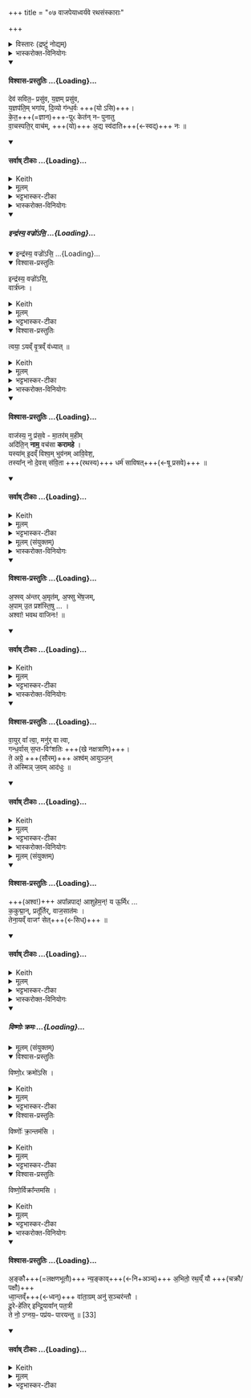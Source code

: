 +++
title = "०७ वाजपेयाध्वर्यवे रथसंस्काराः"

+++

<details><summary>विस्तारः (द्रष्टुं नोद्यम्)</summary>

सौम्यं वाजपेयकाण्डम्  
वाजपेयाध्वर्यवे रथसंस्काराः  
रथोपावहरण-विषय-मन्त्राभिधानम्  
सावित्रहोममन्त्रः

- वाजपेयसङ्गता आध्वर्यवा मन्त्राः

१ महासतो बृहती
२ द्विपदा गायत्री
३ अतिजगती
४ पुरउष्णिक्
५ अनुष्टुप्
६ उष्णिक्
सोमऋषिः
</details>
<details><summary>भास्करोक्त-विनियोगः</summary>

1अथ वाजपेयकाण्डं सौम्यम् । तत्र सावित्रं जुहोति - देवसवितरिति जगत्या ॥  
'सावित्रं जुहोति कर्मणःकर्मणः पुरस्तात्' इत्यादि ब्राह्मणम् ।
</details>
<div class="js_include" newlevelforh1="4" title="विश्वास-प्रस्तुतिः" unfilled url="/vedAH_yajuH/taittirIyam/sArasvata-vibhAgaH/saMhitA/Rk/vishvAsa-prastutiH/1/7_aiShTika-yAjamAnAdi/07_vAjapeyAdhvaryave_rathasaMskArAH/02_deva_savitapH.md">
<details open><summary><h4>विश्वास-प्रस्तुतिः ...{Loading}...</h4></summary>

देव॑ सवित॒ᳶ प्रसु॑व, य॒ज्ञम् प्रसु॑व,  
य॒ज्ञप॑ति॒म् भगा॑य, दि॒व्यो ग॑न्ध॒र्वः +++(यो ऽसि)+++।  
के॒त॒+++(=ज्ञान)+++-पूᳵ केत॑न् नᳶ पुनातु  
वा॒चस्पति॒र् वाच॑म्, +++(यो)+++ अ॒द्य स्व॑दाति+++(←स्वद्)+++ नः  ॥
</details>
</div>
<div class="js_include" newlevelforh1="4" title="सर्वाष् टीकाः" unfilled url="/vedAH_yajuH/taittirIyam/sArasvata-vibhAgaH/saMhitA/Rk/sarvASh_TIkAH/1/7_aiShTika-yAjamAnAdi/07_vAjapeyAdhvaryave_rathasaMskArAH/02_deva_savitapH.md">
<details open><summary><h4>सर्वाष् टीकाः ...{Loading}...</h4></summary>
<details><summary>Keith</summary>

O god Savitr, instigate the sacrifice, instigate the lord of the sacrifice for good luck; may the divine Gandharva who purifieth thoughts purify our thought; may the lord of speech to-day make sweet our utterance.
</details>
<details><summary>मूलम्</summary>

देव॑ सवित॒ᳶ प्रसु॑व य॒ज्ञम्प्रसु॑व य॒ज्ञप॑ति॒म्भगा॑य दि॒व्यो ग॑न्ध॒र्वः ।  
के॒त॒पूᳵ केत॑न्नᳶ पुनातु वा॒चस्पति॒र्वाच॑म॒द्य स्व॑दाति नः  ॥
</details>
<details><summary>भट्टभास्कर-टीका</summary>

हे **देव सवितः** सर्वस्य प्रसवितः **प्रसुव** प्रेरय प्रवर्तय **यज्ञं** वाजपेयं उदयादिभिः । **यज्ञपतिं** यजमानं च **प्रसुव भगाय** ऐश्वर्याय अनुष्ठानसामर्थ्याय अन्नाय वा । अन्नेन हि यागस्समाप्यते । **दिव्यः** दिवमर्हति 'छन्दसि च' इति यः । **गन्धर्वः** गामुदकं धारयिता वृष्टिद्वारेण यागस्य प्रवर्तयितेति । एवम् ईदृशस्त्वं प्रसुवेति ।    
**केतपूः** केतस्यान्नस्य ज्ञानस्य वा प्रजाया वा शोधयिता वायुः सोस्माकं **केतं पुनातु** पवमानः **वाचस्पतिर्** देवः प्रजापतिर् मनो वा । सोपि **नो** ऽस्माकं **वाचं** अद्यास्मिन् कर्मणि **स्वदाति** स्वदयतु सुमतिं श्रवणीयां करोतु । लेट्याडागमः ॥
</details>
</details>
</div>
<details><summary>भास्करोक्त-विनियोगः</summary>

2रथम् उपावहरति - इन्द्रस्येति यजुषा ॥ 
</details>
<div class="js_include" includetitle="false" newlevelforh1="5" unfilled url="/vedAH_yajuH/taittirIyam/sArasvata-vibhAgaH/saMhitA/yajuH/sarva-prastutiH/1/7_aiShTika-yAjamAnAdi/07_vAjapeyAdhvaryave_rathasaMskArAH/indrasya_vajro_si.md">
<details open><summary><h5>इन्द्र॑स्य॒ वज्रो॑ऽसि॒ ...{Loading}...</h5></summary>
<div class="js_include" includetitle="false" newlevelforh1="5" unfilled="" url="/vedAH_yajuH/taittirIyam/sArasvata-vibhAgaH/saMhitA/yajuH/sarva-prastutiH/1/7_aiShTika-yAjamAnAdi/07_vAjapeyAdhvaryave_rathasaMskArAH/indrasya_vajro_si_vRtraghnaH.md">
<details open><summary><h10>इन्द्र॑स्य॒ वज्रो॑ऽसि॒ ...{Loading}...</h10></summary>
<details open><summary>विश्वास-प्रस्तुतिः</summary>

इन्द्र॑स्य॒ वज्रो॑ऽसि॒,  
वार्त्र॑घ्नः ।
</details>
<details><summary>Keith</summary>

Thou art the thunderbolt of Indra,  
slaying obstructions,  
________________
Thou art the bolt of Indra [2] slaying foes; 
</details>
<details><summary>मूलम्</summary>

इन्द्र॑स्य॒ वज्रो॑ऽसि॒  
वार्त्र॑घ्नः ।   
</details>
<details><summary>भट्टभास्कर-टीका</summary>

इन्द्रस्य यो वज्रस्स एव त्वमसि । अमित्रवधसाधनत्वसामर्थ्यात् भाव [तद्भाव?] उपचर्यते । यद्वा - वजित्वा गतो [वज गतौ] वज्रः । औणादिको रः [रन्] । रथ उच्यते । इन्द्रस्य रथोसि [सीति] स्तूयते । इन्द्रस्य रथो विशेष्यते - वार्त्रघ्नः वृत्रघ्नोयं **वार्त्रघ्नः** । उत्सादित्वादञ् । यं रथमारुह्य वृत्रमसुरमिन्द्रो हतवान् स एव रथस्त्वमसीति । 
______________
यो वृत्रं हतवान् तस्येन्द्रस्य वज्रो वृत्रवधसाधनभूतो रथमसि ॥

</details>
</details>
</div>
<details open><summary>विश्वास-प्रस्तुतिः</summary>

त्वया॒ ऽयव्ँ वृ॒त्रव्ँ व॑ध्यात्  ॥
</details>
<details><summary>Keith</summary>

with thee may this one smite Vrtra.
________________
with thee may he slay his foe.
</details>
<details><summary>मूलम्</summary>

त्वया॒ऽयव्ँवृ॒त्रव्ँव॑ध्यात्  ॥
</details>
<details><summary>भट्टभास्कर-टीका</summary>

तस्मात् **त्वयाऽयं** यजमानो **वृत्रं** वारकं छादयितारममित्रं **वध्यात्** । आशिषि लिङ् । 'हनो वध लिङि' इति वधादेशः ॥
______________
तस्मात्तादृशेन **त्वयाऽयं** यजमानो **वृत्रं वध्याद्** इति ॥
</details>
</details>
</div>
<details><summary>भास्करोक्त-विनियोगः</summary>

2अन्तर्वेद्य् अभ्यावर्तयति - वाजस्येति जगत्या ॥ 
</details>
<div class="js_include" newlevelforh1="4" title="विश्वास-प्रस्तुतिः" unfilled url="/vedAH_yajuH/taittirIyam/sArasvata-vibhAgaH/saMhitA/Rk/vishvAsa-prastutiH/1/7_aiShTika-yAjamAnAdi/07_vAjapeyAdhvaryave_rathasaMskArAH/03_vAjasya_nu.md">
<details open><summary><h4>विश्वास-प्रस्तुतिः ...{Loading}...</h4></summary>

वाज॑स्य॒ नु प्र॑स॒वे - मा॒तर॑म् म॒हीम्  
अदि॑ति॒न् **नाम॒** वच॑सा **करामहे** ।   
यस्या॑म् इ॒दव्ँ विश्व॒म् भुव॑नम् आवि॒वेश॒,  
तस्या᳚न् नो दे॒वस् स॑वि॒ता +++(रथस्य)+++ धर्म॑ साविषत्+++(←षू प्रसवे)+++  ॥
</details>
</div>
<div class="js_include" newlevelforh1="4" title="सर्वाष् टीकाः" unfilled url="/vedAH_yajuH/taittirIyam/sArasvata-vibhAgaH/saMhitA/Rk/sarvASh_TIkAH/1/7_aiShTika-yAjamAnAdi/07_vAjapeyAdhvaryave_rathasaMskArAH/03_vAjasya_nu.md">
<details open><summary><h4>सर्वाष् टीकाः ...{Loading}...</h4></summary>
<details><summary>Keith</summary>

On the instigation of strength, the mother, the mighty one,  
We shall proclaim with our speech, Aditi, by name,  
Into whom all this world hath entered;  
In her may the god Savitr instigate right for us.
</details>
<details><summary>मूलम्</summary>

वाज॑स्य॒ नु प्र॑स॒वे मा॒तर॑म्म॒हीमदि॑ति॒न्नाम॒ वच॑सा करामहे ।   
यस्या॑मि॒दव्ँविश्व॒म्भुव॑नमावि॒वेश॒ तस्या᳚न्नो दे॒वस्स॑वि॒ता धर्म॑ साविषत्  ॥
</details>
<details><summary>भट्टभास्कर-टीका</summary>

**वाजस्य** +अन्नस्य **प्रसवे** उत्पत्तौ उत्पत्त्यर्थम् ।  
थाथादिनोत्तरपदान्तोदात्तत्वम् ।  
**मातरं** अन्नस्य निर्मातारं **महीं** पृथिवीं **अदितिं नाम** । **अदितिर्** अदीना ऽखण्डना वा । एवं स्वभाववन् नामधेयां वचसा स्तुत्या करामहे कुर्महे । अदितिस्वभावामेनामन्नप्रसवनार्थं स्तुम इत्यर्थः । व्यत्ययेन शप् ।   

किञ्च - **यस्याम् इदं विश्वं** भुवनं भूतजातं **आविवेश** उपरि सुखेन वर्तते । **तस्याम्** अस्यां **नो** ऽस्माकं **धर्म** धारणं रथस्य **देवस् सविता साविषत्** अनुजानातु । सुवतेर्लेटि 'सिब्बहुलं लेटि' इति सिब्विकरणस्य लुक्, इतश्च लोपः, गुणे कृते छान्दसं दीर्घत्वम् । यद्वा - छान्दसो लुङ्, सिचि वृद्धिः, ईटोपवादोडागमः 'अमाङ्योगेपि' इति धातोरडभावः ॥
</details>
<details><summary>मूलम् (संयुक्तम्)</summary>

अ॒फ्सु [32]अ॒न्तर॒मृत॑म॒फ्सु भे॑ष॒जम॒पामु॒त  प्रश॑स्ति॒ष्वश्वा॑ भवथ वाजिनः ॥
</details>
</details>
</div>
<details><summary>भास्करोक्त-विनियोगः</summary>

4अश्वानप्सु स्नापयति - अप्स्वन्तरिति पुरउष्णिहा ॥ 
</details>
<div class="js_include" newlevelforh1="4" title="विश्वास-प्रस्तुतिः" unfilled url="/vedAH_yajuH/taittirIyam/sArasvata-vibhAgaH/saMhitA/Rk/vishvAsa-prastutiH/1/7_aiShTika-yAjamAnAdi/07_vAjapeyAdhvaryave_rathasaMskArAH/04_aphsv_antar.md">
<details open><summary><h4>विश्वास-प्रस्तुतिः ...{Loading}...</h4></summary>

अ॒फ्स्व् अ॑न्तर् अ॒मृत॑म्, अ॒फ्सु भे॑ष॒जम्,  
अ॒पाम् उ॒त प्रश॑स्ति॒षु … ।  
अश्वा॑! भवथ वाजिनः!  ॥
</details>
</div>
<div class="js_include" newlevelforh1="4" title="सर्वाष् टीकाः" unfilled url="/vedAH_yajuH/taittirIyam/sArasvata-vibhAgaH/saMhitA/Rk/sarvASh_TIkAH/1/7_aiShTika-yAjamAnAdi/07_vAjapeyAdhvaryave_rathasaMskArAH/04_aphsv_antar.md">
<details open><summary><h4>सर्वाष् टीकाः ...{Loading}...</h4></summary>
<details><summary>Keith</summary>

In the waters [1] is ambrosia, in the waters is medicine;  
Through the guidance of the waters  
Be ye steeds, O ye that are strong.
</details>
<details><summary>मूलम्</summary>

अ॒फ्स्व॑न्तर॒मृत॑म॒फ्सु भे॑ष॒जम॒पामु॒त प्रश॑स्ति॒षु ।  
अश्वा॑ भवथ वाजिनः  ॥
</details>
<details><summary>भट्टभास्कर-टीका</summary>

**अप्स्व् अन्तर् अममृतं** वर्तते अमरणत्वम् ।  
**अप्स्व्** एव **भेषजं** अमृतत्वस्य साधनम् । 'ऊडिदम्' इति सप्तम्या उदात्तत्वम् । पूर्वत्र 'उदात्तस्वरितयोः' इति संहितायां स्वरितत्वम् । अमृतस्य स्वर उक्तः ।  
तस्माद् या अन्या अप्य् **अपां** प्रशस्तयः प्रशस्तगुणाः तासु सर्वास्वपि हे **अश्वा भवथ** तत्सम्बन्धाद्यूयमपि तत्स्वभावा भवथ । हे **वाजिनः** अन्नवन्तः ।  


अत्र पादादित्वाद् **अश्वा** इति न निहन्यते । षाष्ठिकमामन्त्रिताद्युदात्तत्वम् ; तस्य च व्यत्ययेन विद्यमानवत्त्वाभावः । यद्वा - नाश्वा इत्यामन्त्रितम् । अपां प्रशस्तिष्वश्वा व्याप्तिमन्तो भवथ हे वाजिन इति । सर्वमिष्टं सिद्धम् । 'तादौ च निति' इति गतेः प्रकृतिस्वरत्वम् ॥
</details>
</details>
</div>
<details><summary>भास्करोक्त-विनियोगः</summary>

5 प्रष्टि-वाहिनं रथं युनक्ति - वायुर् वा त्वेत्यनुष्टुभा ॥ 
</details>
<div class="js_include" newlevelforh1="4" title="विश्वास-प्रस्तुतिः" unfilled url="/vedAH_yajuH/taittirIyam/sArasvata-vibhAgaH/saMhitA/Rk/vishvAsa-prastutiH/1/7_aiShTika-yAjamAnAdi/07_vAjapeyAdhvaryave_rathasaMskArAH/05_vAyur_vA.md">
<details open><summary><h4>विश्वास-प्रस्तुतिः ...{Loading}...</h4></summary>

वा॒युर् वा᳚ त्वा॒, मनु॑र् वा त्वा,  
गन्ध॒र्वास् स॒प्त-विꣳ॑शतिः +++(खे नक्षत्राणि)+++।  
ते अग्रे॒ +++(सौरम्)+++ अश्व॑म् आयुञ्ज॒न्  
ते अ॑स्मिञ् ज॒वम् आद॑धुः  ॥
</details>
</div>
<div class="js_include" newlevelforh1="4" title="सर्वाष् टीकाः" unfilled url="/vedAH_yajuH/taittirIyam/sArasvata-vibhAgaH/saMhitA/Rk/sarvASh_TIkAH/1/7_aiShTika-yAjamAnAdi/07_vAjapeyAdhvaryave_rathasaMskArAH/05_vAyur_vA.md">
<details open><summary><h4>सर्वाष् टीकाः ...{Loading}...</h4></summary>
<details><summary>Keith</summary>

Or Vayu thee, or Manu thee,  
The seven and twenty Gandharvas;  
They first yoked the steed;  
They placed swiftness in it.
</details>
<details><summary>मूलम्</summary>

वा॒युर्वा᳚ त्वा॒ मनु॑र्वा त्वा गन्ध॒र्वास्स॒प्तविꣳ॑शतिः ।  
ते अग्रे॒ अश्व॑मायुञ्ज॒न्ते अ॑स्मिञ्ज॒वमाद॑धुः  ॥
</details>
<details><summary>भट्टभास्कर-टीका</summary>

**वा**-शब्दस् समुच्चये, विकल्पासम्भवात् ।  
प्राणो **मनुः** । तद्वानित्येके । प्रसिद्धा [सिद्ध] एवेत्यन्ये । **वायुश्** च **मनुश्** च **गन्धर्वाश्** च ।  

कति पुनस् ते? पञ्चविंशतिर् इति ब्रूमः ।  
यद् आहुः - सप्तविंशतिस् त इति ।  
सर्वे सम्भूय वायु-मनुभ्यां सह सप्तविंशतिसङ्ख्यास्त इत्यर्थः । 

**ते** सर्वेपि **अग्रं** प्रथमम् अस्मत्तः पूर्वम् **अश्वं** व्याप्नुवन्तं **आयुञ्जन्** अयुञ्जत ।  
ततोहं युनज्मीति ।  
छान्दसे लङि छान्दस आडागमः । अटि वा वर्णव्यत्ययेन दीर्घत्वम् ।   
किञ्च - ते वाय्वादयोस्मिंस्त्वयि जवं वेगं चादधुः आदधतु । छान्दसो लिट् । वायुश्च त्वां मनुश्च त्वां गन्धर्वाश्च त्वामिति प्रत्येकं योगसम्बधख्यापनाय युष्मच्छब्दावृत्तिः ॥
</details>
</details>
</div>
<details><summary>भास्करोक्त-विनियोगः</summary>

अश्व आमन्त्र्यते - 
</details>
<details><summary>मूलम् (संयुक्तम्)</summary>

अपा᳚न्नपादाशुहेम॒न्य ऊ॒र्मिᳵ क॒कुद्मा॒न्प्रतू᳚र्तिर्वाज॒सात॑म॒स्तेना॒यव्ँवाजꣳ॑ सेत्  ॥ 
</details>
<div class="js_include" newlevelforh1="4" title="विश्वास-प्रस्तुतिः" unfilled url="/vedAH_yajuH/taittirIyam/sArasvata-vibhAgaH/saMhitA/Rk/vishvAsa-prastutiH/1/7_aiShTika-yAjamAnAdi/07_vAjapeyAdhvaryave_rathasaMskArAH/06_apAnnapAd_Ashuheman.md">
<details open><summary><h4>विश्वास-प्रस्तुतिः ...{Loading}...</h4></summary>

+++(अश्व!)+++ अपा᳚न्नपाद्! आशुहेम॒न्!  य ऊ॒र्मिᳵ ...   
क॒कुद्मा॒न्, प्रतू᳚र्तिर्, वाज॒सात॑मः ।  
तेना॒यव्ँ वाजꣳ॑ सेत्+++(←सिध्)+++  ॥
</details>
</div>
<div class="js_include" newlevelforh1="4" title="सर्वाष् टीकाः" unfilled url="/vedAH_yajuH/taittirIyam/sArasvata-vibhAgaH/saMhitA/Rk/sarvASh_TIkAH/1/7_aiShTika-yAjamAnAdi/07_vAjapeyAdhvaryave_rathasaMskArAH/06_apAnnapAd_Ashuheman.md">
<details open><summary><h4>सर्वाष् टीकाः ...{Loading}...</h4></summary>
<details><summary>Keith</summary>

Child of the waters, swift one,  
the towering on rushing wave most fain to win the prize,  
with it may he win the prize.
</details>
<details><summary>मूलम्</summary>

अपा᳚न्नपादाशुहेम॒न्  य ऊ॒र्मिᳵ ...   
क॒कुद्मा॒न्प्रतू᳚र्तिर्वाज॒सात॑मः ।  
तेना॒यव्ँवाजꣳ॑ सेत्  ॥
</details>
<details><summary>भट्टभास्कर-टीका</summary>

द्वितीयस्य द्वादशाक्षरत्वात्, ऊर्मिरिति प्रथमपादान्तः ।  
अश्व आमन्त्र्यते - हे **अपान्नपात्** अपां नप्तश्चतुर्थः । यथा - 'अद्भ्यः पृथिवी पृथिव्या ओषधयः ओषधीभ्योन्नमन्नादश्वः' इति । हे आशुहेमन् आशुगन्तः । हि गतौ, 'अन्येभ्योपि दृश्यते' इति मनिन् । 'सुबामन्त्रिते' इति पराङ्गवद्भावात् षष्ठ्यामन्त्रितसस्मुदायस्य षाष्ठिकमामन्त्रिताद्युदात्तत्वम् । तस्य 'नामन्त्रिते समानाधिकरणे' इत्यविद्यमानत्त्वनिषेधात्परं न निहन्यते । ऊर्मिश्छादयिता अरणशीलो वा यस्तरङ्गः ककुद्मान् प्रधानभूतः ककुत्सम्बन्धी वा प्रतूर्तिः त्वयि प्रतीर्णः त्वामभिगतः । नसत्तनिषत्तादौ निष्ठायां निपातितं निष्ठावद्भावात्क्तिनोपि भवति, 'तादौ च' इति गतेः प्रकृतिस्वरत्वम् । वाजसातमः अन्नस्य सम्भक्तृतमः दातृतमः । 'जनसनखन' इति विट्, 'विड्वनोः' इत्यात्वम् । तेन तादृशेनायं वाजमन्नं **सेत्** साधय यजमानस्य हे अश्व । लिङ्लेटोरन्यतरः, विकरणस्य लुक् । यद्वा - अयं यजमानः तेन त्वदीयेन वाजं सेत्साधयतु बध्नातु वा । षिञ् बन्धने ॥
</details>
</details>
</div>
<details><summary>भास्करोक्त-विनियोगः</summary>

7विष्णुक्रमान् क्रमते, रथं यजमानोभ्येति - विष्णोरिति ॥ 
</details>
<div class="js_include" includetitle="false" newlevelforh1="5" unfilled url="/vedAH_yajuH/taittirIyam/sArasvata-vibhAgaH/saMhitA/yajuH/sarva-prastutiH/1/7_aiShTika-yAjamAnAdi/07_vAjapeyAdhvaryave_rathasaMskArAH/viShNoH_kramaH.md">
<details open><summary><h5>विष्णोः क्रमः ...{Loading}...</h5></summary>
<details><summary>मूलम् (संयुक्तम्)</summary>

विष्णो॒ᳵ क्रमो॑ऽसि॒ विष्णोः᳚ क्रा॒न्तम॑सि॒  विष्णो॒र्विक्रा᳚न्तमसि ।
</details>
<details open><summary>विश्वास-प्रस्तुतिः</summary>

विष्णो॒ᳵ क्रमो॑ऽसि ।
</details>
<details><summary>Keith</summary>

Thou art the stepping of Visnu,
</details>
<details><summary>मूलम्</summary>

विष्णो॒ᳵ क्रमो॑ऽसि ।
</details>
<details><summary>भट्टभास्कर-टीका</summary>

विष्णोर्भगवत एव क्रमोसि गमनसाधनत्वात् । प्रकृष्टस्य विष्णोः क्रमरूपेण स्तूयते रथः विष्णोः क्रमवत् भविष्यसि जयहेतुरिति ।
</details>
<details open><summary>विश्वास-प्रस्तुतिः</summary>

विष्णोः᳚ क्रा॒न्तम॑सि ।
</details>
<details><summary>Keith</summary>

thou art the step of Visnu,
</details>
<details><summary>मूलम्</summary>

विष्णोः᳚ क्रा॒न्तम॑सि ।
</details>
<details><summary>भट्टभास्कर-टीका</summary>

विष्णोः क्रान्तमसि यत्पूर्वं विष्णुना कृतं क्रमणं, तदेव त्वमसि तद्वज्जयसाधनं भविष्यसि अस्माकम् ।
</details>
<details open><summary>विश्वास-प्रस्तुतिः</summary>

विष्णो॒र्विक्रा᳚न्तमसि ।
</details>
<details><summary>Keith</summary>

thou art the stride of Visnu.
</details>
<details><summary>मूलम्</summary>

विष्णो॒र्विक्रा᳚न्तमसि ।
</details>
<details><summary>भट्टभास्कर-टीका</summary>

विष्णोर्वीक्रान्तं विजयः, तदेव त्वमसि तद्वद्विजयसाधनत्वात् । पूर्ववद्गतिस्वरः ॥
</details>
</details>
</div>
<details><summary>भास्करोक्त-विनियोगः</summary>

8रथस्य चक्रे पक्षसी वाभिमृशति - अङ्काविति त्रिष्टुभा ॥ 
</details>
<div class="js_include" newlevelforh1="4" title="विश्वास-प्रस्तुतिः" unfilled url="/vedAH_yajuH/taittirIyam/sArasvata-vibhAgaH/saMhitA/Rk/vishvAsa-prastutiH/1/7_aiShTika-yAjamAnAdi/07_vAjapeyAdhvaryave_rathasaMskArAH/07_ankau_nyankAv.md">
<details open><summary><h4>विश्वास-प्रस्तुतिः ...{Loading}...</h4></summary>

अ॒ङ्कौ+++(=लक्षणभूतौ)+++ न्य॒ङ्काव्+++(←नि+अञ्च्)+++ अ॒भितो॒ रथ॒य्ँ यौ +++(चक्रौ‌/ पक्षौ)+++   
ध्वा॒न्तव्ँ+++(←ध्वन्)+++ वा॑ता॒ग्रम् अनु॑ स॒ञ्चर॑न्तौ ।  
दू॒रे-हे॑तिर् इन्द्रि॒यावा᳚न् पत॒त्री   
ते नो॒ ऽग्नय॒ᳶ पप्र॑यᳶ पारयन्तु ॥ [33]
</details>
</div>
<div class="js_include" newlevelforh1="4" title="सर्वाष् टीकाः" unfilled url="/vedAH_yajuH/taittirIyam/sArasvata-vibhAgaH/saMhitA/Rk/sarvASh_TIkAH/1/7_aiShTika-yAjamAnAdi/07_vAjapeyAdhvaryave_rathasaMskArAH/07_ankau_nyankAv.md">
<details open><summary><h4>सर्वाष् टीकाः ...{Loading}...</h4></summary>
<details><summary>Keith</summary>

May the two Ankas, the two Nyankas, which are on either side of the chariot, Speeding on with the rushing wind,  
The far-darting, powerful one, the winged one,  
The fires which are furtherers, further us.
</details>
<details><summary>मूलम्</summary>

अ॒ङ्कौ न्य॒ङ्काव॒भितो॒ रथ॒य्ँयौ   
ध्वा॒न्तव्ँवा॑ता॒ग्रमनु॑ स॒ञ्चर॑न्तौ ।  
दू॒रेहे॑तिरिन्द्रि॒यावा᳚न्पत॒त्री   
ते नो॒ऽग्नय॒ᳶ पप्र॑यᳶ पारयन्तु ॥ [33]
</details>
<details><summary>भट्टभास्कर-टीका</summary>

**अङ्कौ** लक्षणभूतौ रथस्य । अकि लक्षणे, करणे घञ् । अञ्चतेर्वा । याभ्यां रथोञ्चति गच्छति तादृशौ । उञ्छादिर्द्रष्टव्यः ।  
**न्यङ्कौ** नियतगमनौ निश्चितगमनौ वा ।  
क्व? **अभितो रथं** रथस्य पार्श्वयोः **यौ** नियतगमनौ । 'नेरनिधाने' इत्युत्तरपदान्तोदात्तत्वम् । **ध्वान्तं** शब्दितं शब्दवत् । णिचि व्यत्ययेनेडभावः । वाताग्रं वातस्य पूर्वभागं अनुसञ्चरन्तौ शीघ्रतया वातमतिलङ्घ्य चरन्तौ तावङ्कौ । दूरेहेतिः, इन्द्रियावान्, पतत्रीत्येतन्नामानस्त्रयो नोस्माकमग्नयः **पप्रयः** पूरयितारः कर्मणाम् । एतावङ्कौ पारयन्तु कर्मणि समर्थौ कुर्वन्तु । यद्वा - नोस्माकं पप्रयः अस्मद्धितार्थं तौ पारयन्तु । प्रा पूरणे, छान्दसस्य लिटः 'आदृगमहन' इति किन्प्रत्ययः । ते इति वा लिङ्गव्यत्ययः ; तावित्यर्थः । पक्षसी वा विशेष्येते ; 'अङ्कसाधने ते पक्षसी पारयन्त्विति । पार तीर कर्मसमाप्तौ ॥

-  टीका 2कल्पः - 'अङ्कौ न्यङ्काविति रथचक्रे अभिमृशति' इति । अङ्क इति दक्षिणचक्रस्य नाम, न्यङ्क इत्युत्तरचक्रस्य । रथमभितः रथस्य पार्श्वयोर्यावङ्कौ यौ च न्यङ्कौ विद्येते । एकैकस्मिन्पार्श्वे चक्रद्वयं रथस्य चक्रचतुष्टयोपेतत्वात् । अथवाऽङ्कशब्दश्चक्रवाची । न्यङ्कशब्दश्चक्रयुक्तपक्षवाची । यावङ्कौ तौ यौ च न्यङ्कौ तौ धवन्तं ध्वनियुक्तं वाताग्रं वायोः पूर्वभागमनुसंचरन्तौ वायोरपि शीघ्रवेगेन गच्छत इत्यर्थः । दूरे हेतिरित्यादिभिस्त्रिभिः शब्दैस्त्रयोऽग्निविशेषा उच्यन्ते । ते त्रयोऽप्यग्नयः पप्रयः गमनं पूरयन्तो नोऽस्मान्पारयन्तु गमनसमाप्तिं प्रापयन्तु ॥


इति सप्तमे सप्तमोनुवाकः ॥
</details>
</details>
</div>
